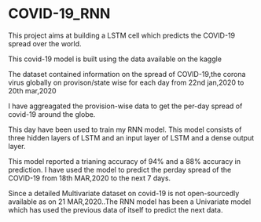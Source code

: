 # COVID-19_RNN
This project aims at building a LSTM cell which predicts the COVID-19 spread over the world.

This covid-19 model is built using the data available on the kaggle

The dataset contained information on the spread of COVID-19,the corona virus globally on provison/state wise for each day from 22nd jan,2020 to 20th mar,2020

I have aggreagated the provision-wise data to get the per-day spread of covid-19 around the globe.

This day have been used to train my RNN model.
This model consists of three hidden layers of LSTM and an input layer of LSTM and a dense output layer.

This model reported a trianing accuracy of 94% and a 88% accuracy in prediction.
I have used the model to predict the perday spread of the COVID-19 from 18th MAR,2020 to the next 7 days.

Since a detailed Multivariate dataset on covid-19 is not open-sourcedly available as on 21 MAR,2020..The RNN model has been a Univariate model which has used the previous data of itself to predict the next data.

